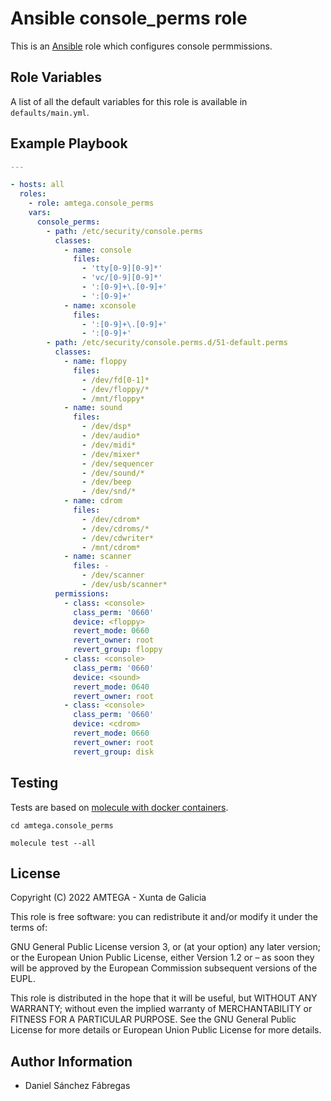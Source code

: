 # Ansible console_perms role

This is an [Ansible](http://www.ansible.com) role which configures console permmissions.

## Role Variables

A list of all the default variables for this role is available in `defaults/main.yml`.

## Example Playbook

```yaml
---

- hosts: all
  roles:    
    - role: amtega.console_perms
    vars:
      console_perms:
        - path: /etc/security/console.perms
          classes:
            - name: console
              files:
                - 'tty[0-9][0-9]*'
                - 'vc/[0-9][0-9]*'
                - ':[0-9]+\.[0-9]+'
                - ':[0-9]+'
            - name: xconsole
              files:
                - ':[0-9]+\.[0-9]+'
                - ':[0-9]+'
        - path: /etc/security/console.perms.d/51-default.perms
          classes:
            - name: floppy
              files:
                - /dev/fd[0-1]*
                - /dev/floppy/*
                - /mnt/floppy*
            - name: sound
              files:
                - /dev/dsp*
                - /dev/audio*
                - /dev/midi*
                - /dev/mixer*
                - /dev/sequencer
                - /dev/sound/*
                - /dev/beep
                - /dev/snd/*
            - name: cdrom
              files:
                - /dev/cdrom*
                - /dev/cdroms/*
                - /dev/cdwriter*
                - /mnt/cdrom*
            - name: scanner
              files: -
                - /dev/scanner
                - /dev/usb/scanner*
          permissions:
            - class: <console>
              class_perm: '0660'
              device: <floppy>
              revert_mode: 0660
              revert_owner: root
              revert_group: floppy
            - class: <console>
              class_perm: '0660'
              device: <sound>
              revert_mode: 0640
              revert_owner: root
            - class: <console>
              class_perm: '0660'
              device: <cdrom>
              revert_mode: 0660
              revert_owner: root
              revert_group: disk
```

## Testing

Tests are based on [molecule with docker containers](https://molecule.readthedocs.io/en/latest/installation.html).

```shell
cd amtega.console_perms

molecule test --all
```

## License

Copyright (C) 2022 AMTEGA - Xunta de Galicia

This role is free software: you can redistribute it and/or modify it under the terms of:

GNU General Public License version 3, or (at your option) any later version; or the European Union Public License, either Version 1.2 or – as soon they will be approved by the European Commission ­subsequent versions of the EUPL.

This role is distributed in the hope that it will be useful, but WITHOUT ANY WARRANTY; without even the implied warranty of MERCHANTABILITY or FITNESS FOR A PARTICULAR PURPOSE.  See the GNU General Public License for more details or European Union Public License for more details.

## Author Information

- Daniel Sánchez Fábregas
